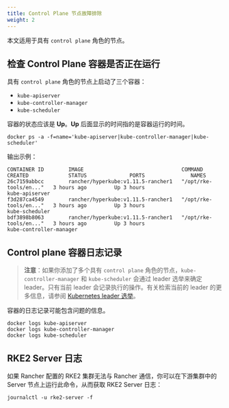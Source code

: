 ```yaml
---
title: Control Plane 节点故障排除
weight: 2
---
```


本文适用于具有 `control plane` 角色的节点。

## 检查 Control Plane 容器是否正在运行

具有 `control plane` 角色的节点上启动了三个容器：

* `kube-apiserver`
* `kube-controller-manager`
* `kube-scheduler`

容器的状态应该是 **Up**。**Up** 后面显示的时间指的是容器运行的时间。

```
docker ps -a -f=name='kube-apiserver|kube-controller-manager|kube-scheduler'
```

输出示例：
```
CONTAINER ID        IMAGE                                COMMAND                  CREATED             STATUS              PORTS               NAMES
26c7159abbcc        rancher/hyperkube:v1.11.5-rancher1   "/opt/rke-tools/en..."   3 hours ago         Up 3 hours                              kube-apiserver
f3d287ca4549        rancher/hyperkube:v1.11.5-rancher1   "/opt/rke-tools/en..."   3 hours ago         Up 3 hours                              kube-scheduler
bdf3898b8063        rancher/hyperkube:v1.11.5-rancher1   "/opt/rke-tools/en..."   3 hours ago         Up 3 hours                              kube-controller-manager
```

## Control plane 容器日志记录

> **注意**：如果你添加了多个具有 `control plane` 角色的节点，`kube-controller-manager` 和 `kube-scheduler` 会通过 leader 选举来确定 leader。只有当前 leader 会记录执行的操作。有关检索当前的 leader 的更多信息，请参阅 [Kubernetes leader 选举]({{<baseurl>}}/rancher/v2.6/en/troubleshooting/kubernetes-resources/#kubernetes-leader-election)。

容器的日志记录可能包含问题的信息。

```
docker logs kube-apiserver
docker logs kube-controller-manager
docker logs kube-scheduler
```

## RKE2 Server 日志

如果 Rancher 配置的 RKE2 集群无法与 Rancher 通信，你可以在下游集群中的 Server 节点上运行此命令，从而获取 RKE2 Server 日志：

```
journalctl -u rke2-server -f
```
